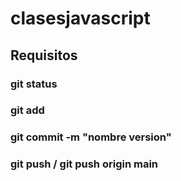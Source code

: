 # clasesjavascript

## Requisitos

### git status
### git add 
### git commit -m "nombre version"
### git push / git push  origin main 